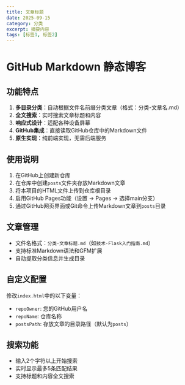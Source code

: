 ```yaml
---
title: 文章标题
date: 2025-09-15
category: 分类
excerpt: 摘要内容
tags: [标签1, 标签2]
---
```


# GitHub Markdown 静态博客

## 功能特点

1. **多目录分类**：自动根据文件名前缀分类文章（格式：分类-文章名.md）
2. **全文搜索**：实时搜索文章标题和内容
3. **响应式设计**：适配各种设备屏幕
4. **GitHub集成**：直接读取GitHub仓库中的Markdown文件
5. **原生实现**：纯前端实现，无需后端服务

## 使用说明

1. 在GitHub上创建新仓库
2. 在仓库中创建`posts`文件夹存放Markdown文章
3. 将本项目的HTML文件上传到仓库根目录
4. 启用GitHub Pages功能（设置 -> Pages -> 选择main分支）
5. 通过GitHub网页界面或Git命令上传Markdown文章到`posts`目录

## 文章管理

- 文件名格式：`分类-文章标题.md`（如`技术-Flask入门指南.md`）
- 支持标准Markdown语法和GFM扩展
- 自动提取分类信息并生成目录

## 自定义配置

修改`index.html`中的以下变量：
- `repoOwner`: 您的GitHub用户名
- `repoName`: 仓库名称
- `postsPath`: 存放文章的目录路径（默认为`posts`）

## 搜索功能

- 输入2个字符以上开始搜索
- 实时显示最多5条匹配结果
- 支持标题和内容全文搜索
